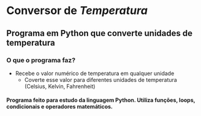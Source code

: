 # Conversor de _Temperatura_

## Programa em Python que converte **unidades de temperatura**

### O que o programa faz?

- Recebe o valor numérico de temperatura em qualquer unidade
   - Coverte esse valor para diferentes unidades de temperatura (Celsius, Kelvin, Fahrenheit) 

#### Programa feito para estudo da linguagem Python. Utiliza funções, loops, condicionais e operadores matemáticos. 
